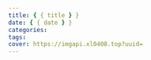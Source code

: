 ```yaml
---
title: { { title } }
date: { { date } }
categories:
tags:
cover: https://imgapi.xl0408.top?uuid=
---
```

